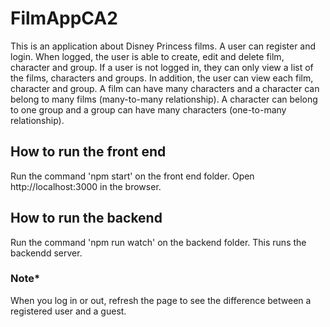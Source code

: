 # FilmAppCA2

This is an application about Disney Princess films. A user can register and login.
When logged, the user is able to create, edit and delete film, character and group.
If a user is not logged in, they can only view a list of the films, characters and groups.
In addition, the user can view each film, character and group.
A film can have many characters and a character can belong to many films (many-to-many relationship).
A character can belong to one group and a group can have many characters (one-to-many relationship).

## How to run the front end

Run the command 'npm start' on the front end folder. Open http://localhost:3000 in the browser.

## How to run the backend

Run the command 'npm run watch' on the backend folder. This runs the backendd server.

### Note*
When you log in or out, refresh the page to see the difference between a registered user and a guest.
